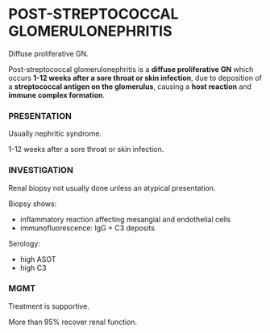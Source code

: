 # POST-STREPTOCOCCAL GLOMERULONEPHRITIS

Diffuse proliferative GN.

Post-streptococcal glomerulonephritis is a **diffuse proliferative GN** which occurs **1-12 weeks after a sore throat or skin infection**, due to deposition of a **streptococcal antigen on the glomerulus**, causing a **host reaction** and **immune complex formation**.

### PRESENTATION

Usually nephritic syndrome.

1-12 weeks after a sore throat or skin infection.

### INVESTIGATION

Renal biopsy not usually done unless an atypical presentation.

Biopsy shows:

- inflammatory reaction affecting mesangial and endothelial cells
- immunofluorescence: IgG + C3 deposits

Serology:

- high ASOT
- high C3

### MGMT

Treatment is supportive.

More than 95% recover renal function.
